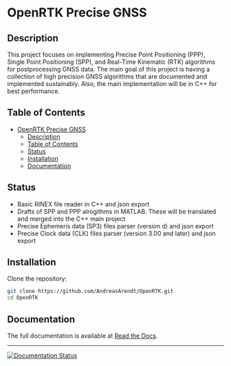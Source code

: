 # OpenRTK Precise GNSS

## Description

This project focuses on implementing Precise Point Positioning (PPP), Single Point Positioning (SPP), and Real-Time Kinematic (RTK) algorithms for postprocessing GNSS data. The main goal of this project is having a collection of high precision GNSS algorithms that are documented and implemented sustainably. Also, the main implementation will be in C++ for best performance.

## Table of Contents

- [OpenRTK Precise GNSS](#openrtk-precise-gnss)
  - [Description](#description)
  - [Table of Contents](#table-of-contents)
  - [Status](#status)
  - [Installation](#installation)
  - [Documentation](#documentation)

## Status

- Basic RINEX file reader in C++ and json export
- Drafts of SPP and PPP alrogithms in MATLAB. These will be translated and merged into the C++ main project
- Precise Ephemeris data (SP3) files parser (version d) and json export
- Precise Clock data (CLK) files parser (version 3.00 and later) and json export

## Installation

Clone the repository:

   ```bash
   git clone https://github.com/AndreasArendt/OpenRTK.git
   cd OpenRTK
   ```

## Documentation                                                               
The full documentation is available at [Read the Docs](https://docopenrtk.readthedocs.io).

---

[![Documentation Status](https://readthedocs.org/projects/docopenrtk/badge/?version=latest)](https://docopenrtk.readthedocs.io/en/latest/?badge=latest)

